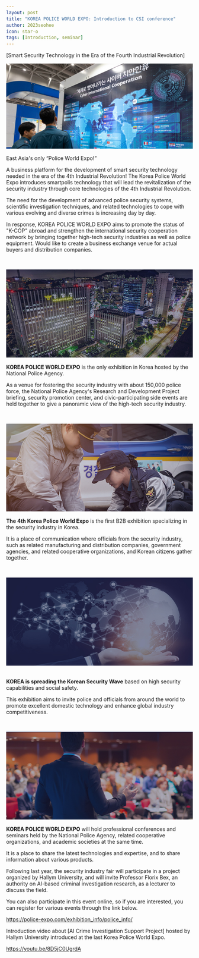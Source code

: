```yaml
---
layout: post
title: "KOREA POLICE WORLD EXPO: Introduction to CSI conference"
author: 2023seohee
icon: star-o
tags: [Introduction, seminar]
---
```


[Smart Security Technology in the Era of the Fourth Industrial Revolution]

![dataset1](/img/news/1police_info_img.jpg)



East Asia's only “Police World Expo!” 

A business platform for the development of smart security technology needed in the era of the 4th Industrial Revolution!
The Korea Police World Expo introduces smartpolis technology that will lead the revitalization of the security industry through core technologies of the 4th Industrial Revolution.

The need for the development of advanced police security systems, scientific investigation techniques, and related technologies to cope with various evolving and diverse crimes is increasing day by day.

In response, KOREA POLICE WORLD EXPO aims to promote the status of "K-COP" abroad and strengthen the international security cooperation network by bringing together high-tech security industries as well as police equipment.
Would like to create a business exchange venue for actual buyers and distribution companies.

&nbsp;

![dataset1](/img/news/3police_info_img.jpg)

**KOREA POLICE WORLD EXPO** is the only exhibition in Korea hosted by the National Police Agency.

As a venue for fostering the security industry with about 150,000 police force, the National Police Agency's Research and Development Project briefing, security promotion center, and civic-participating side events are held together to give a panoramic view of the high-tech security industry.

&nbsp;

![dataset1](/img/news/2police_info_img.jpg)

**The 4th Korea Police World Expo** is the first B2B exhibition specializing in the security industry in Korea.

It is a place of communication where officials from the security industry, such as related manufacturing and distribution companies, government agencies, and related cooperative organizations, and Korean citizens gather together.

&nbsp;

![dataset1](/img/news/4police_info_img.jpg)
&nbsp;

**KOREA is spreading the Korean Security Wave** based on high security capabilities and social safety.

This exhibition aims to invite police and officials from around the world to promote excellent domestic technology and enhance global industry competitiveness.

&nbsp;

![dataset1](/img/news/5police_info_img.jpg)

**KOREA POLICE WORLD EXPO** will hold professional conferences and seminars held by the National Police Agency, related cooperative organizations, and academic societies at the same time.

It is a place to share the latest technologies and expertise, and to share information about various products.


Following last year, the security industry fair will participate in a project organized by Hallym University, and will invite Professor Florix Bex, an authority on AI-based criminal investigation research, as a lecturer to discuss the field.

You can also participate in this event online, so if you are interested, you can register for various events through the link below.

<https://police-expo.com/exhibition_info/police_info/>


Introduction video about [AI Crime Investigation Support Project] hosted by Hallym University introduced at the last Korea Police World Expo.

<https://youtu.be/8D5jC0UgrdA>